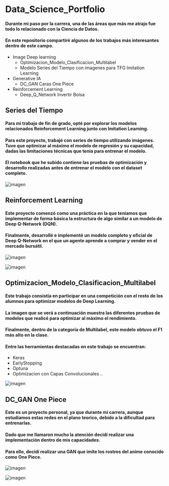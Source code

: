# Data_Science_Portfolio
#### Durante mi paso por la carrera, una de las áreas que más me atrajo fue todo lo relacionado con la Ciencia de Datos.
#### En este repositorio compartiré algunos de los trabajos más interesantes dentro de este campo. 

- Image Deep learning
  - Optimizacion_Modelo_Clasificacion_Multilabel
  - Modelo Series del Tiempo con imagenes para TFG Imitation Learning
- Generative IA
  - DC_GAN Caras One Piece
- Reinforcement Learning
  - Deep_Q_Network Invertir Bolsa

## Series del Tiempo
#### Para mi trabajo de fin de grado, opté por explorar los modelos relacionados Reinforcement Learning junto con Imitation Learning.
#### Para este proyecto, trabajé con series de tiempo utilizando imágenes. Tuve que optimizar al máximo el modelo de regresión y su capacidad, dadas las limitaciones técnicas que tenía para entrenar el modelo.
#### El notebook que he subido contiene las pruebas de optimización y desarrollo realizadas antes de entrenar el modelo con el dataset completo.

![imagen](https://github.com/AntonioPayar/Data_Science_Portfolio/assets/63736456/b9c585a1-1e50-4d1c-97c5-cd7bf697b278)

 
## Reinforcement Learning
#### Este proyecto comenzó como una práctica en la que teníamos que implementar de forma básica la estructura de algo similar a un modelo de Deep Q-Network (DQN).
#### Finalmente, desarrollé e implementé un modelo completo y oficial de Deep Q-Network en el que un agente aprende a comprar y vender en el mercado bursátil.

![imagen](https://github.com/AntonioPayar/Data_Science_Portfolio/assets/63736456/6d63ab2b-ed05-49bb-8b94-e5cb48f1059f)

![imagen](https://github.com/AntonioPayar/Data_Science_Portfolio/assets/63736456/5020ed14-f5af-42eb-838b-cffef5c559e9)


## Optimizacion_Modelo_Clasificacion_Multilabel

#### Este trabajo consistía en participar en una competición con el resto de los alumnos para optimizar modelos de Deep Learning.
#### La imagen que se verá a continuación muestra las diferentes pruebas de modelos que realicé para optimizar al máximo el rendimiento.
#### Finalmente, dentro de la categoría de Multilabel, este modelo obtuvo el F1 más alto en la clase.

#### Entre las herramientas destacadas en este trabajo se encuentran: 
  - Keras
  - EarlyStopping
  - Optuna
  - Optimizacion con Capas Convolucionales ..

![imagen](https://github.com/AntonioPayar/Data_Science_Portfolio/assets/63736456/23272354-81bb-4f77-8403-4310e04d5535)

## DC_GAN One Piece 

#### Este es un proyecto personal, ya que durante mi carrera, aunque estudiamos estas redes en el plano teorico, debido a la dificultad para entrenarlas.
#### Dado que me llamaron mucho la atención decidí realizar una implementación dentro de mis capacidades.
#### Para ello, decidí realizar una GAN que imite los rostros del anime conocido como One Piece.

![imagen](https://github.com/AntonioPayar/Data_Science_Portfolio/assets/63736456/158720f1-a32c-4ce6-a1a8-331e9754a6fa)

![imagen](https://github.com/AntonioPayar/Data_Science_Portfolio/assets/63736456/cf611668-bc07-4fcc-843c-a4f2c4419a65)



